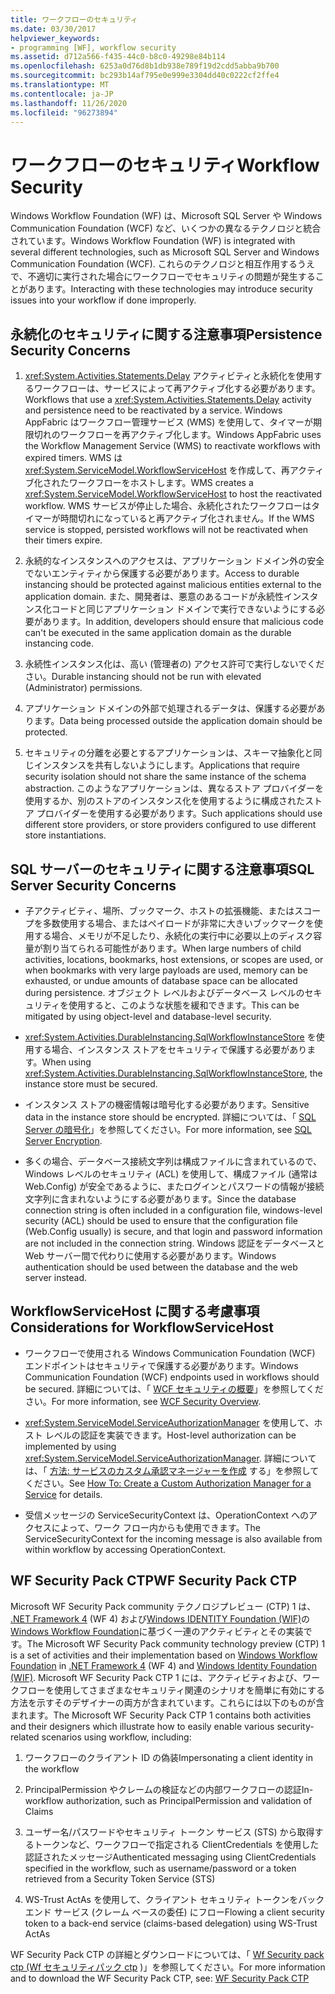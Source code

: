 ```yaml
---
title: ワークフローのセキュリティ
ms.date: 03/30/2017
helpviewer_keywords:
- programming [WF], workflow security
ms.assetid: d712a566-f435-44c0-b8c0-49298e84b114
ms.openlocfilehash: 6253a0d76d8b1db938e789f19d2cdd5abba9b700
ms.sourcegitcommit: bc293b14af795e0e999e3304dd40c0222cf2ffe4
ms.translationtype: MT
ms.contentlocale: ja-JP
ms.lasthandoff: 11/26/2020
ms.locfileid: "96273894"
---
```

# <a name="workflow-security"></a><span data-ttu-id="daaac-102">ワークフローのセキュリティ</span><span class="sxs-lookup"><span data-stu-id="daaac-102">Workflow Security</span></span>

<span data-ttu-id="daaac-103">Windows Workflow Foundation (WF) は、Microsoft SQL Server や Windows Communication Foundation (WCF) など、いくつかの異なるテクノロジと統合されています。</span><span class="sxs-lookup"><span data-stu-id="daaac-103">Windows Workflow Foundation (WF) is integrated with several different technologies, such as Microsoft SQL Server and Windows Communication Foundation (WCF).</span></span> <span data-ttu-id="daaac-104">これらのテクノロジと相互作用するうえで、不適切に実行された場合にワークフローでセキュリティの問題が発生することがあります。</span><span class="sxs-lookup"><span data-stu-id="daaac-104">Interacting with these technologies may introduce security issues into your workflow if done improperly.</span></span>

## <a name="persistence-security-concerns"></a><span data-ttu-id="daaac-105">永続化のセキュリティに関する注意事項</span><span class="sxs-lookup"><span data-stu-id="daaac-105">Persistence Security Concerns</span></span>

1. <span data-ttu-id="daaac-106"><xref:System.Activities.Statements.Delay> アクティビティと永続化を使用するワークフローは、サービスによって再アクティブ化する必要があります。</span><span class="sxs-lookup"><span data-stu-id="daaac-106">Workflows that use a <xref:System.Activities.Statements.Delay> activity and persistence need to be reactivated by a service.</span></span> <span data-ttu-id="daaac-107">Windows AppFabric はワークフロー管理サービス (WMS) を使用して、タイマーが期限切れのワークフローを再アクティブ化します。</span><span class="sxs-lookup"><span data-stu-id="daaac-107">Windows AppFabric uses the Workflow Management Service (WMS) to reactivate workflows with expired timers.</span></span> <span data-ttu-id="daaac-108">WMS は <xref:System.ServiceModel.WorkflowServiceHost> を作成して、再アクティブ化されたワークフローをホストします。</span><span class="sxs-lookup"><span data-stu-id="daaac-108">WMS creates a <xref:System.ServiceModel.WorkflowServiceHost> to host the reactivated workflow.</span></span> <span data-ttu-id="daaac-109">WMS サービスが停止した場合、永続化されたワークフローはタイマーが時間切れになっていると再アクティブ化されません。</span><span class="sxs-lookup"><span data-stu-id="daaac-109">If the WMS service is stopped, persisted workflows will not be reactivated when their timers expire.</span></span>

2. <span data-ttu-id="daaac-110">永続的なインスタンスへのアクセスは、アプリケーション ドメイン外の安全でないエンティティから保護する必要があります。</span><span class="sxs-lookup"><span data-stu-id="daaac-110">Access to durable instancing should be protected against malicious entities external to the application domain.</span></span> <span data-ttu-id="daaac-111">また、開発者は、悪意のあるコードが永続性インスタンス化コードと同じアプリケーション ドメインで実行できないようにする必要があります。</span><span class="sxs-lookup"><span data-stu-id="daaac-111">In addition, developers should ensure that malicious code can't be executed in the same application domain as the durable instancing code.</span></span>

3. <span data-ttu-id="daaac-112">永続性インスタンス化は、高い (管理者の) アクセス許可で実行しないでください。</span><span class="sxs-lookup"><span data-stu-id="daaac-112">Durable instancing should not be run with elevated (Administrator) permissions.</span></span>

4. <span data-ttu-id="daaac-113">アプリケーション ドメインの外部で処理されるデータは、保護する必要があります。</span><span class="sxs-lookup"><span data-stu-id="daaac-113">Data being processed outside the application domain should be protected.</span></span>

5. <span data-ttu-id="daaac-114">セキュリティの分離を必要とするアプリケーションは、スキーマ抽象化と同じインスタンスを共有しないようにします。</span><span class="sxs-lookup"><span data-stu-id="daaac-114">Applications that require security isolation should not share the same instance of the schema abstraction.</span></span> <span data-ttu-id="daaac-115">このようなアプリケーションは、異なるストア プロバイダーを使用するか、別のストアのインスタンス化を使用するように構成されたストア プロバイダーを使用する必要があります。</span><span class="sxs-lookup"><span data-stu-id="daaac-115">Such applications should use different store providers, or store providers configured to use different store instantiations.</span></span>

## <a name="sql-server-security-concerns"></a><span data-ttu-id="daaac-116">SQL サーバーのセキュリティに関する注意事項</span><span class="sxs-lookup"><span data-stu-id="daaac-116">SQL Server Security Concerns</span></span>

- <span data-ttu-id="daaac-117">子アクティビティ、場所、ブックマーク、ホストの拡張機能、またはスコープを多数使用する場合、またはペイロードが非常に大きいブックマークを使用する場合、メモリが不足したり、永続化の実行中に必要以上のディスク容量が割り当てられる可能性があります。</span><span class="sxs-lookup"><span data-stu-id="daaac-117">When large numbers of child activities, locations, bookmarks, host extensions, or scopes are used, or when bookmarks with very large payloads are used, memory can be exhausted, or undue amounts of database space can be allocated during persistence.</span></span> <span data-ttu-id="daaac-118">オブジェクト レベルおよびデータベース レベルのセキュリティを使用すると、このような状態を緩和できます。</span><span class="sxs-lookup"><span data-stu-id="daaac-118">This can be mitigated by using object-level and database-level security.</span></span>

- <span data-ttu-id="daaac-119"><xref:System.Activities.DurableInstancing.SqlWorkflowInstanceStore> を使用する場合、インスタンス ストアをセキュリティで保護する必要があります。</span><span class="sxs-lookup"><span data-stu-id="daaac-119">When using <xref:System.Activities.DurableInstancing.SqlWorkflowInstanceStore>, the instance store must be secured.</span></span>

- <span data-ttu-id="daaac-120">インスタンス ストアの機密情報は暗号化する必要があります。</span><span class="sxs-lookup"><span data-stu-id="daaac-120">Sensitive data in the instance store should be encrypted.</span></span> <span data-ttu-id="daaac-121">詳細については、「 [SQL Server の暗号化](/sql/relational-databases/security/encryption/sql-server-encryption)」を参照してください。</span><span class="sxs-lookup"><span data-stu-id="daaac-121">For more information, see [SQL Server Encryption](/sql/relational-databases/security/encryption/sql-server-encryption).</span></span>

- <span data-ttu-id="daaac-122">多くの場合、データベース接続文字列は構成ファイルに含まれているので、Windows レベルのセキュリティ (ACL) を使用して、構成ファイル (通常は Web.Config) が安全であるように、またログインとパスワードの情報が接続文字列に含まれないようにする必要があります。</span><span class="sxs-lookup"><span data-stu-id="daaac-122">Since the database connection string is often included in a configuration file, windows-level security (ACL) should be used to ensure that the configuration file (Web.Config usually) is secure, and that login and password information are not included in the connection string.</span></span> <span data-ttu-id="daaac-123">Windows 認証をデータベースと Web サーバー間で代わりに使用する必要があります。</span><span class="sxs-lookup"><span data-stu-id="daaac-123">Windows authentication should be used between the database and the web server instead.</span></span>

## <a name="considerations-for-workflowservicehost"></a><span data-ttu-id="daaac-124">WorkflowServiceHost に関する考慮事項</span><span class="sxs-lookup"><span data-stu-id="daaac-124">Considerations for WorkflowServiceHost</span></span>

- <span data-ttu-id="daaac-125">ワークフローで使用される Windows Communication Foundation (WCF) エンドポイントはセキュリティで保護する必要があります。</span><span class="sxs-lookup"><span data-stu-id="daaac-125">Windows Communication Foundation (WCF) endpoints used in workflows should be secured.</span></span> <span data-ttu-id="daaac-126">詳細については、「 [WCF セキュリティの概要](../wcf/feature-details/security-overview.md)」を参照してください。</span><span class="sxs-lookup"><span data-stu-id="daaac-126">For more information, see [WCF Security Overview](../wcf/feature-details/security-overview.md).</span></span>

- <span data-ttu-id="daaac-127"><xref:System.ServiceModel.ServiceAuthorizationManager> を使用して、ホスト レベルの認証を実装できます。</span><span class="sxs-lookup"><span data-stu-id="daaac-127">Host-level authorization can be implemented by using <xref:System.ServiceModel.ServiceAuthorizationManager>.</span></span> <span data-ttu-id="daaac-128">詳細については、「 [方法: サービスのカスタム承認マネージャーを作成](../wcf/extending/how-to-create-a-custom-authorization-manager-for-a-service.md) する」を参照してください。</span><span class="sxs-lookup"><span data-stu-id="daaac-128">See [How To: Create a Custom Authorization Manager for a Service](../wcf/extending/how-to-create-a-custom-authorization-manager-for-a-service.md) for details.</span></span>

- <span data-ttu-id="daaac-129">受信メッセージの ServiceSecurityContext は、OperationContext へのアクセスによって、ワーク フロー内からも使用できます。</span><span class="sxs-lookup"><span data-stu-id="daaac-129">The ServiceSecurityContext for the incoming message is also available from within workflow by accessing OperationContext.</span></span>

## <a name="wf-security-pack-ctp"></a><span data-ttu-id="daaac-130">WF Security Pack CTP</span><span class="sxs-lookup"><span data-stu-id="daaac-130">WF Security Pack CTP</span></span>

 <span data-ttu-id="daaac-131">Microsoft WF Security Pack community テクノロジプレビュー (CTP) 1 は、 [.NET Framework 4](/previous-versions/dotnet/netframework-4.0/w0x726c2(v=vs.100)) (WF 4) および[Windows IDENTITY Foundation (WIF)](/previous-versions/dotnet/framework/security/index)の[Windows Workflow Foundation](index.md)に基づく一連のアクティビティとその実装です。</span><span class="sxs-lookup"><span data-stu-id="daaac-131">The Microsoft WF Security Pack community technology preview (CTP) 1 is a set of activities and their implementation based on [Windows Workflow Foundation](index.md) in [.NET Framework 4](/previous-versions/dotnet/netframework-4.0/w0x726c2(v=vs.100)) (WF 4) and [Windows Identity Foundation (WIF)](/previous-versions/dotnet/framework/security/index).</span></span> <span data-ttu-id="daaac-132">Microsoft WF Security Pack CTP 1 には、アクティビティおよび、ワークフローを使用してさまざまなセキュリティ関連のシナリオを簡単に有効にする方法を示すそのデザイナーの両方が含まれています。これらには以下のものが含まれます。</span><span class="sxs-lookup"><span data-stu-id="daaac-132">The Microsoft WF Security Pack CTP 1 contains both activities and their designers which illustrate how to easily enable various security-related scenarios using workflow, including:</span></span>

1. <span data-ttu-id="daaac-133">ワークフローのクライアント ID の偽装</span><span class="sxs-lookup"><span data-stu-id="daaac-133">Impersonating a client identity in the workflow</span></span>

2. <span data-ttu-id="daaac-134">PrincipalPermission やクレームの検証などの内部ワークフローの認証</span><span class="sxs-lookup"><span data-stu-id="daaac-134">In-workflow authorization, such as PrincipalPermission and validation of Claims</span></span>

3. <span data-ttu-id="daaac-135">ユーザー名/パスワードやセキュリティ トークン サービス (STS) から取得するトークンなど、ワークフローで指定される ClientCredentials を使用した認証されたメッセージ</span><span class="sxs-lookup"><span data-stu-id="daaac-135">Authenticated messaging using ClientCredentials specified in the workflow, such as username/password or a token retrieved from a Security Token Service (STS)</span></span>

4. <span data-ttu-id="daaac-136">WS-Trust ActAs を使用して、クライアント セキュリティ トークンをバックエンド サービス (クレーム ベースの委任) にフロー</span><span class="sxs-lookup"><span data-stu-id="daaac-136">Flowing a client security token to a back-end service (claims-based delegation) using WS-Trust ActAs</span></span>

<span data-ttu-id="daaac-137">WF Security Pack CTP の詳細とダウンロードについては、「 [Wf Security pack ctp (Wf セキュリティパック ctp](https://archive.codeplex.com/?p=wf) )」を参照してください。</span><span class="sxs-lookup"><span data-stu-id="daaac-137">For more information and to download the WF Security Pack CTP, see: [WF Security Pack CTP](https://archive.codeplex.com/?p=wf)</span></span>
